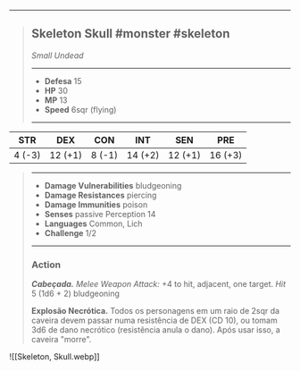 ___
> ## Skeleton Skull #monster #skeleton
>*Small Undead*
> ___
> - **Defesa** 15
> - **HP** 30
> - **MP** 13
> - **Speed** 6sqr (flying)
>___
>
|  STR   |   DEX   |  CON   |   INT   |   SEN   |   PRE   |
|:------:|:-------:|:------:|:-------:|:-------:|:-------:|
| 4 (-3) | 12 (+1) | 8 (-1) | 14 (+2) | 12 (+1) | 16 (+3) | 
>___
> - **Damage Vulnerabilities** bludgeoning
> - **Damage Resistances** piercing
> - **Damage Immunities** poison
> - **Senses** passive Perception 14
> - **Languages** Common, Lich
> - **Challenge** 1/2
> ___
> ### Action
> 
> ***Cabeçada.*** *Melee Weapon Attack:* +4 to hit, adjacent, one target. *Hit* 5 (1d6 + 2) bludgeoning
> 
> **Explosão Necrótica.** Todos os personagens em um raio de 2sqr da caveira devem passar numa resistência de DEX (CD 10), ou tomam 3d6 de dano necrótico (resistência anula o dano). Após usar isso, a caveira "morre".

![[Skeleton, Skull.webp]]